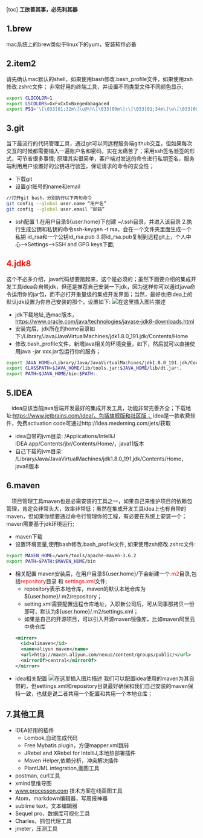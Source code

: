 [toc]
**工欲善其事，必先利其器**
## 1.brew
mac系统上的brew类似于linux下的yum，安装软件必备
## 2.item2
请先确认mac默认的shell，如果使用bash修改.bash_profile文件，如果使用zsh修改.zshrc文件；
非常好用的终端工具，并设置不同类型文件不同颜色显示;
```bash
export CLICOLOR=1
export LSCOLORS=GxFxCxDxBxegedabagaced
export PS1='\[\033[01;32m\]\u@\h\[\033[00m\]:\[\033[01;34m\]\w\[\033[00m\]\$ '
```
## 3.git
当下最流行的代码管理工具，通过git可以同远程服务端github交互，但如果每次交互的时候都需要输入一遍账户名和密码，实在太痛苦了；采用ssh签名验签的形式，可节省很多事情; 原理其实很简单，客户端对发送的命令进行私钥签名，服务端利用用户设置好的公钥进行验签，保证请求的命令的安全性；
* 下载git
* 设置git账号的name和email
```bash
//打开git bash，分别执行以下两句命令
git config --global user.name “用户名”
git config --global user.email “邮箱”
```
* ssh配置
 1.在用户目录${user.home}下创建 ~/.ssh目录，并进入该目录
 2.执行生成公钥和私钥的命令ssh-keygen -t rsa，会在一个文件夹里面生成一个私钥 id_rsa和一个公钥id_rsa.pub
  3.将id_rsa.pub复制到远程git上，个人中心-->Settings-->SSH and GPG keys下面;

## <font color=#FF0000 >4.jdk8</font>
这个不必多介绍，java代码想要跑起来，这个是必须的；虽然下面要介绍的集成开发工具idea会自带jdk，但还是推荐自己安装一下jdk，因为这样你可以通过java命令运用你的jar包，而不必打开重量级的集成开发界面；当然，最好也把idea上的默认jdk设置为你自己安装的那个，设置如下:
![在这里插入图片描述](https://img-blog.csdnimg.cn/20200321231747318.png?x-oss-process=image/watermark,type_ZmFuZ3poZW5naGVpdGk,shadow_10,text_aHR0cHM6Ly9ibG9nLmNzZG4ubmV0L1N0b255X0NvbmZpZGVudA==,size_16,color_FFFFFF,t_70)
- jdk下载地址,选mac版本，https://www.oracle.com/java/technologies/javase-jdk8-downloads.html
- 安装完后，jdk所在的home目录如下:/Library/Java/JavaVirtualMachines/jdk1.8.0_191.jdk/Contents/Home
- 修改.bash_profile文件，新增java相关的环境变量，如下，然后就可以直接使用java -jar xxx.jar包运行你的服务；

```bash
export JAVA_HOME=/Library/Java/JavaVirtualMachines/jdk1.8.0_191.jdk/Contents/Home
export CLASSPATH=$JAVA_HOME/lib/tools.jar:$JAVA_HOME/lib/dt.jar:.
export PATH=$JAVA_HOME/bin:$PATH:.
```

## 5.IDEA
&#8194;&#8194;idea应该当前java后端开发最好的集成开发工具，功能非常完善齐全；下载地址:https://www.jetbrains.com/idea/，包括旗舰版和社区版；
idea是一款收费软件，免费activation code可通过http://idea.medeming.com/jets/获取
- idea自带的jvm目录: /Applications/IntelliJ IDEA.app/Contents/jbr/Contents/Home/，java11版本
- 自己下载的jvm目录: /Library/Java/JavaVirtualMachines/jdk1.8.0_191.jdk/Contents/Home，java8版本
## 6.maven
&#8194;&#8194;项目管理工具maven也是必需安装的工具之一，如果自己来维护项目的依赖包管理，肯定会非常头大，效率非常低；虽然在集成开发工具idea上也有自带的maven，但如果你想要通过命令行管理你的工程，有必要在系统上安装一个；
maven需要基于jdk环境运行;
- maven下载
- 设置环境变量,使用bash修改.bash_profile文件, 如果使用zsh修改.zshrc文件:
```bash
export MAVEN_HOME=/work/tools/apache-maven-3.6.2
export PATH=$PATH:$MAVEN_HOME/bin
```
- 相关配置
maven安装后，在用户目录\${user.home}/下会新建一个<font color=#ff0000>.m2</font>目录,包括<font color=#ff0000>repository</font>目录 和 <font color=#ff0000>settings.xml</font>文件;
	- repository表示本地仓库，maven的默认本地仓库为\${user.home}/.m2/repository；
	- setting.xml需要配置远程仓库地址，入职新公司后，可从同事那拷贝一份即可，默认为\${user.home}/.m2/settings.xml；
	- 如果是自己的开源项目，可以引入开源maven镜像库，比如maven阿里云中央仓库
	```xml
   <mirror>
      <id>alimaven</id>
      <name>aliyun maven</name>
      <url>http://maven.aliyun.com/nexus/content/groups/public/</url>
      <mirrorOf>central</mirrorOf>        
    </mirror>
</mirrors>

- idea相关配置
![在这里插入图片描述](https://img-blog.csdnimg.cn/20200322152520886.png?x-oss-process=image/watermark,type_ZmFuZ3poZW5naGVpdGk,shadow_10,text_aHR0cHM6Ly9ibG9nLmNzZG4ubmV0L1N0b255X0NvbmZpZGVudA==,size_16,color_FFFFFF,t_70)
我们可以配置idea使用的maven为其自带的，但settings.xml和repository目录最好确保和我们自己安装的maven保持一致，也就是说二者共用一个配置和共用一个本地仓库；
## 7.其他工具
- IDEA好用的插件
	- Lombok,自动生成代码
	- Free Mybatis plugin，方便mapper.xml跳转
	- JRebel and XRebel for IntelliJ,本地热部署插件
	- Maven Helper,依赖分析，冲突解决插件
	- PlantUML integration,画图工具
- postman, curl工具
- xmind思维导图
- www.processon.com 技术方案在线画图工具
- Atom，markdown编辑器，写周报神器
- sublime text，文本编辑器
- Sequel pro，数据库可视化工具
- Charles，抓包代理工具
- jmeter，压测工具
